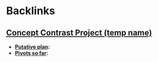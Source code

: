 
# Backlinks
## [Concept Contrast Project (temp name)](<Concept Contrast Project (temp name).md>)
- **[Putative plan](<Putative plan.md>):**
- **[Pivots so far](<Pivots so far.md>):**

